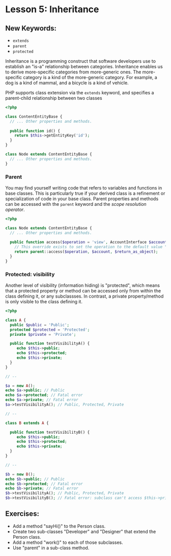 # Lesson 5: Inheritance

## New Keywords:

 - `extends`
 - `parent`
 - `protected`

Inheritance is a programming construct that software developers use to establish an "is-a"
relationship between categories. Inheritance enables us to derive more-specific categories from
more-generic ones. The more-specific category is a kind of the more-generic category. For example,
a dog is a kind of mammal, and a bicycle is a kind of vehicle.

PHP supports class extension via the `extends` keyword, and specifies a parent-child relationship
between two classes

```php
<?php

class ContentEntityBase {
  // ... Other properties and methods.
  
  public function id() {
    return $this->getEntityKey('id');
  }
}

class Node extends ContentEntityBase {
  // ... Other properties and methods.
}
```

### Parent

You may find yourself writing code that refers to variables and functions in base classes. This is
particularly true if your derived class is a refinement or specialization of code in your base class.
Parent properties and methods can be accessed with the `parent` keyword and the *scope resolution
operator*.

```php
<?php

class Node extends ContentEntityBase {
  // ... Other properties and methods.
  
  public function access($operation = 'view', AccountInterface $account = NULL, $return_as_object = FALSE) {
    // This override exists to set the operation to the default value "view".
    return parent::access($operation, $account, $return_as_object);
  }
}

```

### Protected: visibility

Another level of visibility (information hiding) is "protected", which means that a protected property or method can be
accessed only from within the class defining it, or any subclassses. In contrast, a private property/method is only
visible to the class defining it.

```php
<?php

class A {
  public $public = 'Public';
  protected $protected = 'Protected';
  private $private = 'Private';

  public function testVisibilityA() {
     echo $this->public;
     echo $this->protected;
     echo $this->private;
  }
}

// --

$a = new A();
echo $a->public; // Public
echo $a->protected; // Fatal error
echo $a->private; // Fatal error
$a->testVisibilityA(); // Public, Protected, Private

// --

class B extends A {

  public function testVisibilityB() {
     echo $this->public;
     echo $this->protected;
     echo $this->private;
  }
}

// --

$b = new B();
echo $b->public; // Public
echo $b->protected; // Fatal error
echo $b->private; // Fatal error
$b->testVisibilityA(); // Public, Protected, Private
$b->testVisibilityB(); // Fatal error: subclass can't access $this->private
```

## Exercises:

 - Add a method "sayHi()" to the Person class.
 - Create two sub-classes "Developer" and "Designer" that extend the Person class.
 - Add a method "work()" to each of those subclasses.
 - Use "parent" in a sub-class method.
